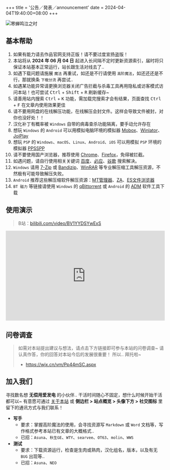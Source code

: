 +++
title = '公告／発表／announcement'
date = 2024-04-04T19:40:00+08:00
+++

![寒蝉鸣泣之时](https://gal.saop.cc/img/higurashi.svg)

## 基本帮助

1. 如果有能力请去作品官网支持正版！请不要过度宣扬盗版！
2. 本站将从 **2024 年 06 月 04 日** 起进入长间隔不定时更新资源索引，届时将只保证本站基本正常运行，站长跟生活对线去了..
3. 如遇下载问题请施展 `魔法` 再重试，如还是不行请使用 `高阶魔法`，如还还还是不行，那就换条 `下载分流` 再尝试..
4. 如遇某功能异常请更换浏览器关闭广告拦截与杀毒工具再用隐私或访客模式访问本站！也可尝试 <kbd>Ctrl</kbd> + <kbd>Shift</kbd> + <kbd>R</kbd> 刷新缓存~
5. 请善用站内搜索 <kbd>Ctrl</kbd> + <kbd>K</kbd> 功能，需加载完搜索才会有结果，页面查找 <kbd>Ctrl</kbd> + <kbd>F</kbd> 在文章内使用效果更佳
6. 请不要用网盘的在线解压功能，在线解压会封文件。这样会导致文件被封，对你也没好处！！
7. 汉化补丁有概率被 `Windows` 自带的病毒查杀功能隔离，要手动允许存在
8. 想玩 `Windows` 的 `Android` 可以用模拟电脑环境的模拟器 [Mobox](https://github.com/olegos2/mobox/blob/main/README-zh_CN.md)、[Winlator](https://winlator.org/)、[JoiPlay](https://joiplay.org/)
9. 想玩 `PSP` 的 `Windows`、`macOS`、`Linux`、`Android`、`iOS` 可以用模拟 `PSP` 环境的模拟器 [PPSSPP](https://www.ppsspp.org/)
10. 请不要使用国产浏览器，推荐使用 [Chrome](https://www.google.com/intl/zh-CN/chrome/)、[Firefox](https://www.mozilla.org/zh-CN/firefox/)，免得被拦截。
11. 如遇问题，请自行使用相关关键词 [百度](https://www.baidu.com/)、[必应](https://www.bing.com/)、[谷歌](https://www.google.com/) 搜索解决。
12. `Windows` 请用 [7-Zip](https://sparanoid.com/lab/7z/) 或 [Bandizip](https://www.bandisoft.com/bandizip/)、[WinRAR](https://www.win-rar.com/) 等专业解压缩工具解压资源，不然极有可能导致解压失败。
13. `Android` 推荐这些解压缩软件解压资源：[MT管理器](https://mt2.cn/)、[ZA](https://play.google.com/store/apps/details?id=ru.zdevs.zarchiver&pcampaignid=web_share)、[ES文件浏览器](http://www.estrongs.com/)
14. `BT 磁力` 等链接请使用 `Windows` 的 [qBittorrent](https://github.com/c0re100/qBittorrent-Enhanced-Edition) 或 `Android` 的 [ADM](https://play.google.com/store/apps/details?id=com.dv.adm&pcampaignid=web_share) 软件工具下载

## 使用演示

> B站：[bilibili.com/video/BV1YYDSYwExS](https://www.bilibili.com/video/BV1YYDSYwExS/?share_source=copy_web&vd_source=fad28c3dbd9214bb50e66f8dd77d9f46)

<iframe style="width: 100%; aspect-ratio: 16 / 9;" src="https://player.bilibili.com/player.html?isOutside=true&aid=113441243205169&bvid=BV1YYDSYwExS&cid=26655394707&p=1&autoplay=0&t=8" scrolling="no" border="0" frameborder="no" framespacing="0" allowfullscreen="true"></iframe>

## 问卷调查

> 如需对本站提出建议与想法，请点击下方链接即可参与本站的问卷调查~
> 请认真作答，你的回答对本站今后的发展很重要！ 所以.. 拜托啦~
> - <https://wjx.cn/vm/Pp44mSC.aspx>

## 加入我们

寻找数名想 **无偿用爱发电** 的小伙伴..
干活时间随心不固定，想什么时候开始干活都可以~
有意愿可通过 [关于本站](/about/) 或 **侧边栏 > 站点概览 > 头像下方 > 社交图标** 里留下的通讯方式与我们联系！

- **写手**
  - 要求：掌握高阶魔法的使用，会寻找资源写 `Markdown` 或 `Word` 文档等，写作格式参考本站已有文章的大概格式..
  - 已招：`Asuna`、`秋生GE`、`WTY`、`searvee`、`OT63`、`molin`、`WWS`
- **测试**
  - 要求：下载资源运行，检查是生肉或熟肉，汉化组名，版本，以及有无 `BUG` 出现等..
  - 已招：`Asuna`、`NEO`

